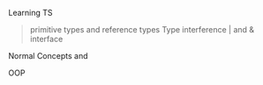 Learning TS 

>primitive types and reference types
> Type 
>interference
> | and &
>interface

Normal Concepts and

OOP

